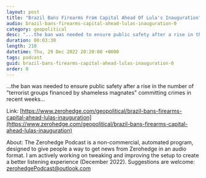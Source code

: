 ```yaml
---
layout: post
title: "Brazil Bans Firearms From Capital Ahead Of Lula's Inauguration"
audio: brazil-bans-firearms-capital-ahead-lulas-inauguration-0
category: geopolitical
desc: "...the ban was needed to ensure public safety after a rise in the number of &quot;terrorist groups financed by shameless magnates&quot; committing crimes in recent weeks..."
duration: 00:03:30
length: 210
datetime: Thu, 29 Dec 2022 20:20:00 +0000
tags: podcast
guid: brazil-bans-firearms-capital-ahead-lulas-inauguration-0
order: 0
---
```

...the ban was needed to ensure public safety after a rise in the number of &quot;terrorist groups financed by shameless magnates&quot; committing crimes in recent weeks...

Link: [https://www.zerohedge.com/geopolitical/brazil-bans-firearms-capital-ahead-lulas-inauguration](https://www.zerohedge.com/geopolitical/brazil-bans-firearms-capital-ahead-lulas-inauguration)

About: The Zerohedge Podcast is a non-commercial, automated program, designed to give people a way to get news from Zerohedge in an audio format.  I am actively working on tweaking and improving the setup to create a better listening experience (December 2022).  Suggestions are welcome: [zerohedgePodcast@outlook.com](mailto:zerohedgePodcast@outlook.com)